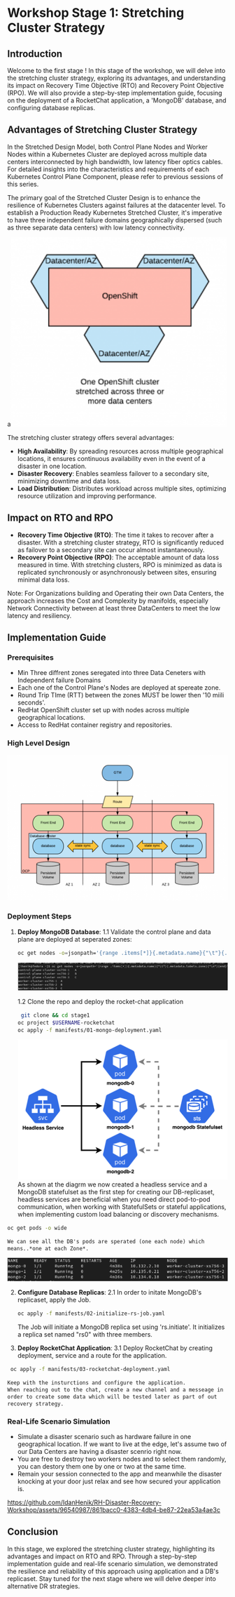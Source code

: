# Workshop Stage 1: Stretching Cluster Strategy

## Introduction
Welcome to the first stage !
In this stage of the workshop, we will delve into the stretching cluster strategy, exploring its advantages, and understanding its impact on Recovery Time Objective (RTO) and Recovery Point Objective (RPO). We will also provide a step-by-step implementation guide, focusing on the deployment of a RocketChat application, a 'MongoDB' database, and configuring database replicas.

## Advantages of Stretching Cluster Strategy
In the Stretched Design Model, both Control Plane Nodes and Worker Nodes within a Kubernetes Cluster are deployed across multiple data centers interconnected by high bandwidth, low latency fiber optics cables. For detailed insights into the characteristics and requirements of each Kubernetes Control Plane Component, please refer to previous sessions of this series.

The primary goal of the Stretched Cluster Design is to enhance the resilience of Kubernetes Clusters against failures at the datacenter level. To establish a Production Ready Kubernetes Stretched Cluster, it's imperative to have three independent failure domains geographically dispersed (such as three separate data centers) with low latency connectivity.

a![sync](images/high-level.png)

The stretching cluster strategy offers several advantages:
- **High Availability**: By spreading resources across multiple geographical locations, it ensures continuous availability even in the event of a disaster in one location.
- **Disaster Recovery**: Enables seamless failover to a secondary site, minimizing downtime and data loss.
- **Load Distribution**: Distributes workload across multiple sites, optimizing resource utilization and improving performance.

## Impact on RTO and RPO
- **Recovery Time Objective (RTO)**: The time it takes to recover after a disaster. With a stretching cluster strategy, RTO is significantly reduced as failover to a secondary site can occur almost instantaneously.
- **Recovery Point Objective (RPO)**: The acceptable amount of data loss measured in time. With stretching clusters, RPO is minimized as data is replicated synchronously or asynchronously between sites, ensuring minimal data loss.

Note: For Organizations building and Operating their own Data Centers, the approach increases the Cost and Complexity by manifolds, especially Network Connectivity between at least three DataCenters to meet the low latency and resiliency. 
## Implementation Guide
### Prerequisites
- Min Three diffrent zones seregated into three Data Ceneters with Independent failure Domains
- Each one of the Control Plane's Nodes are deployed at spereate zone.
- Round Trip TIme (RTT) between the zones MUST be lower then '10 miili seconds'.
- RedHat OpenShift cluster set up with nodes across multiple geographical locations.
- Access to RedHat container registry and repositories.
### High Level Design

![sync](images/strech-architecture.png)
### Deployment Steps
1. **Deploy MongoDB Database**:
   1.1 Validate the control plane and data plane are deployed at seperated zones:
   ``` bash
   oc get nodes -o=jsonpath='{range .items[*]}{.metadata.name}{"\t"}{.metadata.labels.zone}{"\n"}{end}'
   ```
   ![sync](images/labels.png)

   1.2 Clone the repo and deploy the rocket-chat application
   ``` bash
    git clone && cd stage1
   oc project $USERNAME-rocketchat 
   oc apply -f manifests/01-mongo-deployment.yaml

   ```
   ![sync](images/mogodb.png)
   As shown at the diagrm we now created a headless service and a MongoDB statefulset as the first step for creating our DB-replicaset, headless services are beneficial when you need direct pod-to-pod communication, when working with StatefulSets or stateful applications, when implementing custom load balancing or discovery mechanisms.
``` bash
oc get pods -o wide
```
    We can see all the DB's pods are sperated (one each node) which means..*one at each Zone*.
   ![sync](images/mongodb2.png)

2. **Configure Database Replicas**:
   2.1 In order to initate MongoDB's replicaset, apply the Job.
    ``` bash
   oc apply -f manifests/02-initialize-rs-job.yaml

   ```
   The Job will initiate a MongoDB replica set using 'rs.initiate'. It initializes a replica set named "rs0" with three members.

   
  
3. **Deploy RocketChat Application**:
  3.1 Deploy RocketChat by creating deployment, service and a route for the application.
  ``` bash
   oc apply -f manifests/03-rocketchat-deployment.yaml

   ```

    Keep with the insturctions and configure the application.
    When reaching out to the chat, create a new channel and a messeage in order to create some data which will be tested later as part of out recovery strategy.



### Real-Life Scenario Simulation
- Simulate a disaster scenario such as hardware failure in one geographical location. If we want to live at the edge, let's assume two of our Data Centers are having a disaster scenrio right now.
- You are free to destroy two workers nodes and to select them randomly, you can destory them one by one or two at the same time.
- Remain your session connected to the app and meanwhile the disaster knocking at your door just relax and see how secured your application is.


https://github.com/IdanHenik/RH-Disaster-Recovery-Workshop/assets/96540987/861bacc0-4383-4db4-be87-22ea53a4ae3c



## Conclusion
In this stage, we explored the stretching cluster strategy, highlighting its advantages and impact on RTO and RPO. Through a step-by-step implementation guide and real-life scenario simulation, we demonstrated the resilience and reliability of this approach using application and a DB's replicaset. Stay tuned for the next stage where we will delve deeper into alternative DR strategies.
